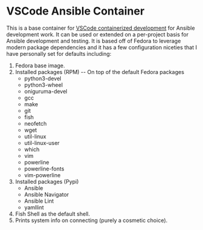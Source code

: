 # VSCode Ansible Container

This is a base container for [VSCode containerized development](https://code.visualstudio.com/docs/remote/containers) for Ansible development work.  It can be used or extended on a per-project basis for Ansible development and testing.  It is based off of Fedora to leverage modern package dependencies and it has a few configuration niceties that I have personally set for defaults including:

1. Fedora base image.
2. Installed packages (RPM) -- On top of the default Fedora packages
   * python3-devel 
   * python3-wheel 
   * oniguruma-devel 
   * gcc 
   * make 
   * git 
   * fish 
   * neofetch 
   * wget 
   * util-linux 
   * util-linux-user 
   * which 
   * vim 
   * powerline 
   * powerline-fonts 
   * vim-powerline
3. Installed packages (Pypi)
   * Ansible
   * Ansible Navigator
   * Ansible Lint
   * yamllint
4. Fish Shell as the default shell.
5. Prints system info on connecting (purely a cosmetic choice).